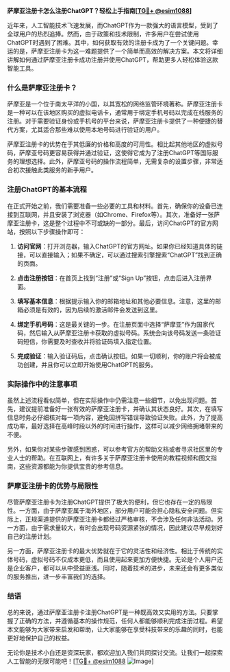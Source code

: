 **萨摩亚注册卡怎么注册ChatGPT？轻松上手指南[[TG💪+ @esim1088](https://t.me/s/esim1088)]**

近年来，人工智能技术飞速发展，而ChatGPT作为一款强大的语言模型，受到了全球用户的热烈追捧。然而，由于政策和技术限制，许多用户在尝试使用ChatGPT时遇到了困难。其中，如何获取有效的注册卡成为了一个关键问题。幸运的是，萨摩亚注册卡为这一难题提供了一个简单而高效的解决方案。本文将详细讲解如何通过萨摩亚注册卡成功注册并使用ChatGPT，帮助更多人轻松体验这款智能工具。

### 什么是萨摩亚注册卡？

萨摩亚是一个位于南太平洋的小国，以其宽松的网络监管环境著称。萨摩亚注册卡是一种可以在该地区购买的虚拟电话卡，通常用于绑定手机号码以完成在线服务的注册。对于需要验证身份或手机号的平台来说，萨摩亚注册卡提供了一种便捷的替代方案，尤其适合那些难以使用本地号码进行验证的用户。

萨摩亚注册卡的优势在于其低廉的价格和高度的可用性。相比起其他地区的虚拟号码，萨摩亚号码更容易获得并通过验证，这使得它成为了注册ChatGPT等国际服务的理想选择。此外，萨摩亚号码的操作流程简单，无需复杂的设置步骤，非常适合初次接触此类服务的新手用户。

### 注册ChatGPT的基本流程

在正式开始之前，我们需要准备一些必要的工具和材料。首先，确保你的设备已连接到互联网，并且安装了浏览器（如Chrome、Firefox等）。其次，准备好一张萨摩亚注册卡，这是整个过程中不可或缺的一部分。最后，访问ChatGPT的官方网站，按照以下步骤操作即可：

1. **访问官网**：打开浏览器，输入ChatGPT的官方网址。如果你已经知道具体的链接，可以直接输入；如果不确定，可以通过搜索引擎搜索“ChatGPT”找到正确的页面。
   
2. **点击注册按钮**：在首页上找到“注册”或“Sign Up”按钮，点击后进入注册界面。

3. **填写基本信息**：根据提示输入你的邮箱地址和其他必要信息。注意，这里的邮箱必须是有效的，因为后续的激活邮件会发送到这里。

4. **绑定手机号码**：这是最关键的一步。在注册页面中选择“萨摩亚”作为国家代码，然后输入从萨摩亚注册卡获取的虚拟号码。系统会向该号码发送一条验证码短信，你需要及时查收并将验证码填入指定位置。

5. **完成验证**：输入验证码后，点击确认按钮。如果一切顺利，你的账户将会被成功创建，并且你可以立即开始使用ChatGPT的服务。

### 实际操作中的注意事项

虽然上述流程看似简单，但在实际操作中仍需注意一些细节，以免出现问题。首先，建议提前准备好一张有效的萨摩亚注册卡，并确认其状态良好。其次，在填写信息时务必仔细核对每一项内容，避免因拼写错误导致验证失败。此外，为了提高成功率，最好选择在高峰时段以外的时间进行操作，这样可以减少网络拥堵带来的不便。

另外，如果你对某些步骤感到困惑，可以参考官方的帮助文档或者寻求社区里的专业人士的帮助。在互联网上，有许多关于萨摩亚注册卡使用的教程视频和图文指南，这些资源都能为你提供宝贵的参考信息。

### 萨摩亚注册卡的优势与局限性

尽管萨摩亚注册卡为注册ChatGPT提供了极大的便利，但它也存在一定的局限性。一方面，由于萨摩亚属于海外地区，部分用户可能会担心隐私安全问题。但实际上，正规渠道提供的萨摩亚注册卡都经过严格审核，不会涉及任何非法活动。另一方面，由于需求量较大，有时会出现号码资源紧张的情况，因此建议尽早规划好自己的注册计划。

另一方面，萨摩亚注册卡的最大优势就在于它的灵活性和经济性。相比于传统的实体号码，虚拟号码不仅成本更低，而且使用起来更加方便快捷。无论是个人用户还是企业客户，都可以从中受益匪浅。同时，随着技术的进步，未来还会有更多类似的服务推出，进一步丰富我们的选择。

### 结语

总的来说，通过萨摩亚注册卡注册ChatGPT是一种既高效又实用的方法。只要掌握了正确的方法，并遵循基本的操作规范，任何人都能够顺利完成注册过程。希望本文能够为大家带来启发和帮助，让大家能够在享受科技带来的乐趣的同时，也能更好地保护自己的权益。

无论你是技术小白还是资深玩家，都欢迎加入我们共同探讨交流。让我们一起探索人工智能的无限可能吧！[[TG💪+ @esim1088](https://t.me/s/esim1088) ![Image](https://i.postimg.cc/4NQfJmqS/Snipaste-2025-05-13-00-14-12.png)]
